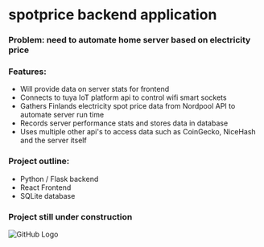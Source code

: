 # spotprice backend application

### Problem: need to automate home server based on electricity price

### Features:
  - Will provide data on server stats for frontend
  - Connects to tuya IoT platform api to control wifi smart sockets
  - Gathers Finlands electricity spot price data from Nordpool API to automate server run time
  - Records server performance stats and stores data in database
  - Uses multiple other api's to access data such as CoinGecko, NiceHash and the server itself


### Project outline:
  - Python / Flask backend
  - React Frontend
  - SQLite database

### Project still under construction
![GitHub Logo]([https://github.com/joonasmykkanen/spotprice/tree/main/resources/img.png](https://github.com/JoonasMykkanen/spotprice/blob/main/resources/img.png)https://github.com/JoonasMykkanen/spotprice/blob/main/resources/img.png)

